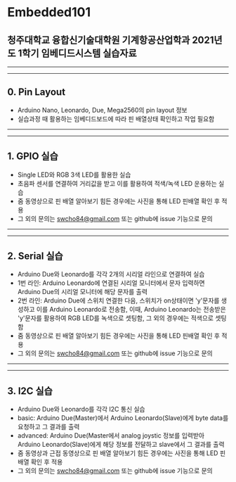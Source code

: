 # Embedded101
## 청주대학교 융합신기술대학원 기계항공산업학과 2021년도 1학기 임베디드시스템 실습자료
------
------
## 0. Pin Layout
- Arduino Nano, Leonardo, Due, Mega2560의 pin layout 정보
- 실습과정 때 활용하는 임베디드보드에 따라 핀 배열상태 확인하고 작업 필요함
------
------
## 1. GPIO 실습
- Single LED와 RGB 3색 LED를 활용한 실습
- 초음파 센서를 연결하여 거리값을 받고 이를 활용하여 적색/녹색 LED 운용하는 실습
- 줌 동영상으로 핀 배열 알아보기 힘든 경우에는 사진을 통해 LED 핀배열 확인 후 적용
- 그 외의 문의는 swcho84@gmail.com 또는 github에 issue 기능으로 문의
------
------
## 2. Serial 실습
- Arduino Due와 Leonardo를 각각 2개의 시리얼 라인으로 연결하여 실습
- 1번 라인: Arduino Leonardo에 연결된 시리얼 모니터에서 문자 입력하면 Arduino Due의 시리얼 모니터에 해당 문자를 출력
- 2번 라인: Arduino Due에 스위치 연결한 다음, 스위치가 on상태이면 'y'문자를 생성하고 이를 Arduino Leonardo로 전송함, 이때, Arduino Leonardo는 전송받은 'y'문자를 활용하여 RGB LED를 녹색으로 셋팅함, 그 외의 경우에는 적색으로 셋팅함
- 줌 동영상으로 핀 배열 알아보기 힘든 경우에는 사진을 통해 LED 핀배열 확인 후 적용
- 그 외의 문의는 swcho84@gmail.com 또는 github에 issue 기능으로 문의
------
------
## 3. I2C 실습
- Arduino Due와 Leonardo를 각각 I2C 통신 실습
- basic: Arduino Due(Master)에서 Arduino Leonardo(Slave)에게 byte data를 요청하고 그 결과를 출력 
- advanced: Arduino Due(Master에서 analog joystic 정보를 입력받아 Arduino Leonardo(Slave)에게 해당 정보를 전달하고 slave에서 그 결과를 출력
- 줌 동영상과 근접 동영상으로 핀 배열 알아보기 힘든 경우에는 사진을 통해 LED 핀배열 확인 후 적용
- 그 외의 문의는 swcho84@gmail.com 또는 github에 issue 기능으로 문의
